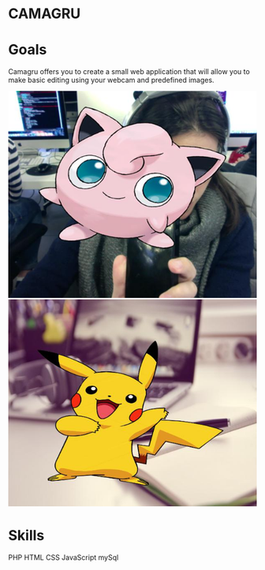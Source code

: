 # CAMAGRU

# Goals
Camagru offers you to create a small web application that will allow you to make
basic editing using your webcam and predefined images.

![alt tag](https://github.com/lacretelle/42_cursus/blob/master/camagru/public/img/examples/rondoudou1.jpg)
![alt tag](https://github.com/lacretelle/42_cursus/blob/master/camagru/public/img/upload/eac02d2dd0277949db33cc594d269dd73.jpg)

# Skills
PHP
HTML
CSS
JavaScript
mySql
